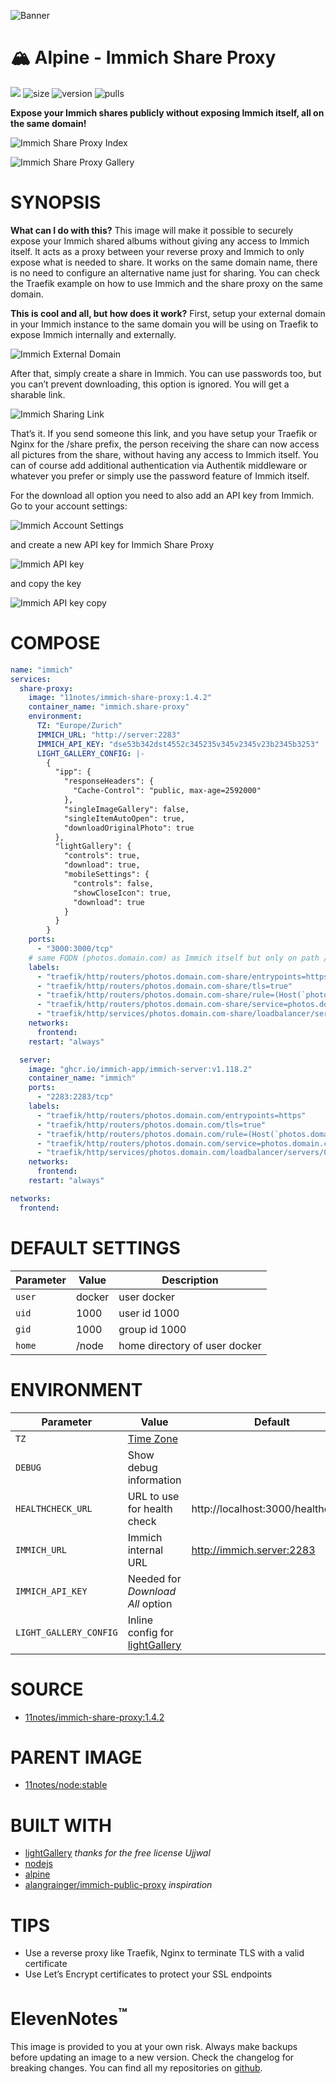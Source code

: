 ![Banner](https://github.com/11notes/defaults/blob/main/static/img/banner.png?raw=true)

# 🏔️ Alpine - Immich Share Proxy
[<img src="https://img.shields.io/badge/github-source-blue?logo=github">](https://github.com/11notes/docker-immich-share-proxy/tree/1.4.2) ![size](https://img.shields.io/docker/image-size/11notes/immich-share-proxy/1.4.2?color=0eb305) ![version](https://img.shields.io/docker/v/11notes/immich-share-proxy/1.4.2?color=eb7a09) ![pulls](https://img.shields.io/docker/pulls/11notes/immich-share-proxy?color=2b75d6)

**Expose your Immich shares publicly without exposing Immich itself, all on the same domain!**

![Immich Share Proxy Index](https://github.com/11notes/docker-immich-share-proxy/blob/main/img/immich.share.proxy.index.png?raw=true)

![Immich Share Proxy Gallery](https://github.com/11notes/docker-immich-share-proxy/blob/main/img/immich.share.proxy.gallery.png?raw=true)

# SYNOPSIS
**What can I do with this?** This image will make it possible to securely expose your Immich shared albums without giving any access to Immich itself. It acts as a proxy between your reverse proxy and Immich to only expose what is needed to share. It works on the same domain name, there is no need to configure an alternative name just for sharing. You can check the Traefik example on how to use Immich and the share proxy on the same domain.

**This is cool and all, but how does it work?**
First, setup your external domain in your Immich instance to the same domain you will be using on Traefik to expose Immich internally and externally.

![Immich External Domain](https://github.com/11notes/docker-immich-share-proxy/blob/main/img/immich.external.domain.png?raw=true)

After that, simply create a share in Immich. You can use passwords too, but you can’t prevent downloading, this option is ignored. You will get a sharable link.

![Immich Sharing Link](https://github.com/11notes/docker-immich-share-proxy/blob/main/img/immich.share.link.png?raw=true)

That’s it. If you send someone this link, and you have setup your Traefik or Nginx for the /share prefix, the person receiving the share can now access all pictures from the share, without having any access to Immich itself. You can of course add additional authentication via Authentik middleware or whatever you prefer or simply use the password feature of Immich itself.

For the download all option you need to also add an API key from Immich. Go to your account settings:

![Immich Account Settings](https://github.com/11notes/docker-immich-share-proxy/blob/main/img/immich.apikey.png?raw=true)

and create a new API key for Immich Share Proxy

![Immich API key](https://github.com/11notes/docker-immich-share-proxy/blob/main/img/immich.apikey.proxy.png?raw=true)

and copy the key

![Immich API key copy](https://github.com/11notes/docker-immich-share-proxy/blob/main/img/immich.apikey.copy.png?raw=true)

# COMPOSE
```yaml
name: "immich"
services:
  share-proxy:
    image: "11notes/immich-share-proxy:1.4.2"
    container_name: "immich.share-proxy"
    environment:
      TZ: "Europe/Zurich"
      IMMICH_URL: "http://server:2283"
      IMMICH_API_KEY: "dse53b342dst4552c345235v345v2345v23b2345b3253"
      LIGHT_GALLERY_CONFIG: |-
        {
          "ipp": {
            "responseHeaders": {
              "Cache-Control": "public, max-age=2592000"
            },
            "singleImageGallery": false,
            "singleItemAutoOpen": true,
            "downloadOriginalPhoto": true
          },
          "lightGallery": {
            "controls": true,
            "download": true,
            "mobileSettings": {
              "controls": false,
              "showCloseIcon": true,
              "download": true
            }
          }
        }
    ports:
      - "3000:3000/tcp"
    # same FQDN (photos.domain.com) as Immich itself but only on path /share
    labels:
      - "traefik/http/routers/photos.domain.com-share/entrypoints=https"
      - "traefik/http/routers/photos.domain.com-share/tls=true"
      - "traefik/http/routers/photos.domain.com-share/rule=(Host(`photos.domain.com`)&&PathPrefix(`/share`))"
      - "traefik/http/routers/photos.domain.com-share/service=photos.domain.com-share"
      - "traefik/http/services/photos.domain.com-share/loadbalancer/servers/0/url=http://share-proxy:3000"
    networks:
      frontend:
    restart: "always"

  server:
    image: "ghcr.io/immich-app/immich-server:v1.118.2"
    container_name: "immich"
    ports:
      - "2283:2283/tcp"
    labels:
      - "traefik/http/routers/photos.domain.com/entrypoints=https"
      - "traefik/http/routers/photos.domain.com/tls=true"
      - "traefik/http/routers/photos.domain.com/rule=(Host(`photos.domain.com`))"
      - "traefik/http/routers/photos.domain.com/service=photos.domain.com"
      - "traefik/http/services/photos.domain.com/loadbalancer/servers/0/url=http://server:2283"
    networks:
      frontend:
    restart: "always"

networks:
  frontend:
```

# DEFAULT SETTINGS
| Parameter | Value | Description |
| --- | --- | --- |
| `user` | docker | user docker |
| `uid` | 1000 | user id 1000 |
| `gid` | 1000 | group id 1000 |
| `home` | /node | home directory of user docker |

# ENVIRONMENT
| Parameter | Value | Default |
| --- | --- | --- |
| `TZ` | [Time Zone](https://en.wikipedia.org/wiki/List_of_tz_database_time_zones) | |
| `DEBUG` | Show debug information | |
| `HEALTHCHECK_URL` | URL to use for health check | http://localhost:3000/healthcheck |
| `IMMICH_URL` | Immich internal URL | http://immich.server:2283 |
| `IMMICH_API_KEY` | Needed for *Download All* option |  |
| `LIGHT_GALLERY_CONFIG` | Inline config for [lightGallery](https://github.com/sachinchoolur/lightGallery) |  |

# SOURCE
* [11notes/immich-share-proxy:1.4.2](https://github.com/11notes/docker-immich-share-proxy/tree/1.4.2)

# PARENT IMAGE
* [11notes/node:stable](https://hub.docker.com/r/11notes/node)

# BUILT WITH
* [lightGallery](https://github.com/sachinchoolur/lightGallery) *thanks for the free license Ujjwal*
* [nodejs](https://nodejs.org/en)
* [alpine](https://alpinelinux.org)
* [alangrainger/immich-public-proxy](https://github.com/alangrainger/immich-public-proxy) *inspiration*

# TIPS
* Use a reverse proxy like Traefik, Nginx to terminate TLS with a valid certificate
* Use Let’s Encrypt certificates to protect your SSL endpoints

# ElevenNotes<sup>™️</sup>
This image is provided to you at your own risk. Always make backups before updating an image to a new version. Check the changelog for breaking changes. You can find all my repositories on [github](https://github.com/11notes).
    